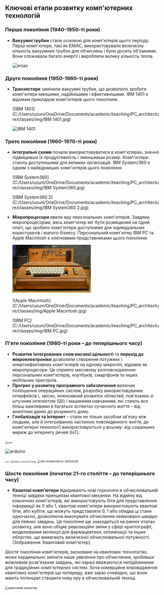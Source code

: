 ## Ключові етапи розвитку комп'ютерних технологій 

### Перше покоління (1940-1950-ті роки)

- **Вакуумні трубки** стали основою для комп'ютерів цього періоду. Перші комп'ютери, такі як ENIAC, використовували величезну кількість вакуумних трубок для обчислень і були досить об'ємними. Вони споживали багато енергії і виробляли велику кількість тепла.

  ![eniac](C:/Users/uzuni/OneDrive/Documents/academic/teaching/PC_architecture/classes/img/eniac.jpg)

### Друге покоління (1950-1960-ті роки)

- **Транзистори** замінили вакуумні трубки, що дозволило зробити комп'ютери меншими, надійнішими і ефективнішими. IBM 1401 є відомим прикладом комп'ютерів цього покоління.

  ![IBM 1401](C:/Users/uzuni/OneDrive/Documents/academic/teaching/PC_architecture/classes/img/IBM 1401.jpg)

  ![IBM 1401](C:/Users/uzuni/OneDrive/Documents/academic/teaching/PC_architecture/classes/img/IBM1401_2.jpg)

### Третє покоління (1960-1970-ті роки)

- **Інтегральні схеми** почали використовуватися в комп'ютерах, значно підвищивши їх продуктивність і зменшивши розмір. Комп'ютери стають доступнішими для великих організацій. IBM System/360 є одним з найвідоміших комп'ютерів цього покоління.

  ![IBM System360](C:/Users/uzuni/OneDrive/Documents/academic/teaching/PC_architecture/classes/img/IBM System360.jpg)

  ![IBM System360 2](C:/Users/uzuni/OneDrive/Documents/academic/teaching/PC_architecture/classes/img/IBM System360 2.jpg)

- **Мікропроцесори** ввели еру персональних комп'ютерів. Завдяки мікропроцесорам, весь комп'ютер міг бути розміщений на одній платі, що зробило комп'ютери доступними для індивідуальних користувачів і малого бізнесу. Персональний комп'ютер IBM PC та Apple Macintosh є ключовими представниками цього покоління.

  <img src="./img/Apple1.jpg" alt="Apple Macintosh" style="zoom: 25%;" />

  ![Apple Macintosh](C:/Users/uzuni/OneDrive/Documents/academic/teaching/PC_architecture/classes/img/Apple Macintosh.jpg)

  ![IBM PC](C:/Users/uzuni/OneDrive/Documents/academic/teaching/PC_architecture/classes/img/IBM PC.jpg)
  
  

### П'яте покоління (1980-ті роки – до теперішнього часу)

- **Розвиток інтегрованих схем високої щільності** та **перехід до мікроелектроніки** дозволили створення потужних і енергоефективних комп'ютерів на одному мікрочіпі, відомих як мікропроцесори. Це сприяло масовому розповсюдженню персональних комп'ютерів, ноутбуків, смартфонів та інших мобільних пристроїв.
- **Прогрес у розвитку програмного забезпечення** включає поліпшення операційних систем, розробку використовуваних інтерфейсів і, звісно, інтенсивний розвиток областей, пов'язаних зі штучним інтелектом (ШІ) і машинним навчанням, які стають все більш важливими в багатьох аспектах сучасного життя – від аналітики даних до розумного дому.
- **Глобалізація та Інтернет** – стали не тільки засобом зв'язку між людьми, але й інтегрованою частиною повсякденного життя, де комп'ютерні технології використовуються у всьому: від соціальних мереж до інтернету речей (IoT).

<img src="C:/Users/uzuni/OneDrive/Documents/academic/teaching/PC_architecture/classes/img/nano.jpg" alt="nano" style="zoom:50%;" />

![arduino](C:/Users/uzuni/OneDrive/Documents/academic/teaching/PC_architecture/classes/img/Arduino_Uno_-_R3.jpg)

<img src="C:/Users/uzuni/OneDrive/Documents/academic/teaching/PC_architecture/classes/img/854.jpg" alt="854" style="zoom:33%;" />

<img src="C:/Users/uzuni/OneDrive/Documents/academic/teaching/PC_architecture/classes/img/larkbox_hand_02_large.png" alt="larkbox_hand_02_large" style="zoom: 50%;" />

<img src="C:/Users/uzuni/OneDrive/Documents/academic/teaching/PC_architecture/classes/img/48-researchersc-1000x526.webp" alt="48-researchersc-1000x526" style="zoom: 67%;" />

### Шосте покоління (початок 21-го століття – до теперішнього часу)

* **Квантові комп'ютери** відкривають нові горизонти в обчислювальній техніці завдяки принципам квантової механіки. На відміну від класичних комп'ютерів, які використовують біти для представлення інформації як 0 або 1, квантові комп'ютери використовують квантові біти, або кубіти, що можуть представляти 0, 1 або обидва ці стани одночасно, дозволяючи виконувати обчислення неймовірно швидко для певних завдань. Це покоління ще знаходиться на ранніх етапах розвитку, але воно обіцяє революційні зміни у сфері криптографії, моделювання молекул для фармацевтики, оптимізації та інших областях, що вимагають величезної обчислювальної потужності. [Зображення: Квантовий комп'ютер].

Шосте покоління комп'ютерів, засноване на квантових технологіях, може кардинально змінити наше уявлення про обчислення, зробивши можливим розв'язання завдань, які наразі вважаються непідйомними для традиційних комп'ютерних систем. Хоча комерційне впровадження квантових комп'ютерів ще попереду, вже зараз очевидно, що вони мають потенціал створити нову еру в обчислювальній техніці.

<img src="C:/Users/uzuni/OneDrive/Documents/academic/teaching/PC_architecture/classes/img/квантовий компьтер.jpg" alt="квантовий компьтер" style="zoom:67%;" />

